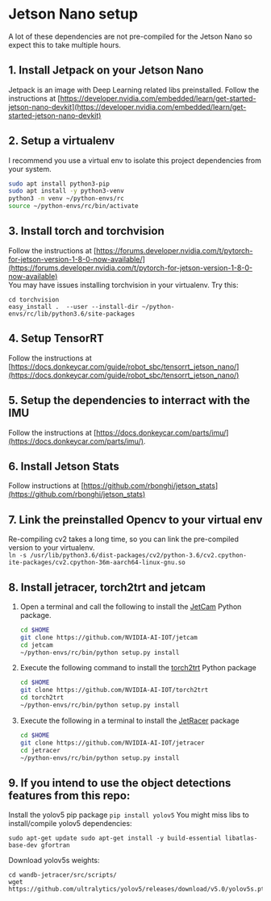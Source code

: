 # Jetson Nano setup
A lot of these dependencies are not pre-compiled for the Jetson Nano so expect this to take multiple hours.

## 1. Install Jetpack on your Jetson Nano
Jetpack is an image with Deep Learning related libs preinstalled.
Follow the instructions at [https://developer.nvidia.com/embedded/learn/get-started-jetson-nano-devkit](https://developer.nvidia.com/embedded/learn/get-started-jetson-nano-devkit)

## 2. Setup a virtualenv
I recommend you use a virtual env to isolate this project dependencies from your system.  
```bash
sudo apt install python3-pip
sudo apt install -y python3-venv
python3 -m venv ~/python-envs/rc
source ~/python-envs/rc/bin/activate
```

## 3. Install torch and torchvision
Follow the instructions at [https://forums.developer.nvidia.com/t/pytorch-for-jetson-version-1-8-0-now-available/](https://forums.developer.nvidia.com/t/pytorch-for-jetson-version-1-8-0-now-available)  
You may have issues installing torchvision in your virtualenv. Try this:  
```
cd torchvision
easy_install .  --user --install-dir ~/python-envs/rc/lib/python3.6/site-packages
```

## 4. Setup TensorRT
Follow the instructions at [https://docs.donkeycar.com/guide/robot_sbc/tensorrt_jetson_nano/](https://docs.donkeycar.com/guide/robot_sbc/tensorrt_jetson_nano/)

## 5. Setup the dependencies to interract with the IMU
Follow the instructions at [https://docs.donkeycar.com/parts/imu/](https://docs.donkeycar.com/parts/imu/).

## 6. Install Jetson Stats
Follow instructions at [https://github.com/rbonghi/jetson_stats](https://github.com/rbonghi/jetson_stats)

## 7. Link the preinstalled Opencv to your virtual env
Re-compiling cv2 takes a long time, so you can link the pre-compiled version to your virtualenv.  
`ln -s /usr/lib/python3.6/dist-packages/cv2/python-3.6/cv2.cpython-
ite-packages/cv2.cpython-36m-aarch64-linux-gnu.so`

## 8. Install jetracer, torch2trt and jetcam
1. Open a terminal and call the following to install the [JetCam](http://github.com/NVIDIA-AI-IOT/jetcam) Python package.

    ```bash
    cd $HOME
    git clone https://github.com/NVIDIA-AI-IOT/jetcam
    cd jetcam
    ~/python-envs/rc/bin/python setup.py install
    ```
    
2. Execute the following command to install the [torch2trt](http://github.com/NVIDIA-AI-IOT/torch2trt) Python package

    ```bash
    cd $HOME
    git clone https://github.com/NVIDIA-AI-IOT/torch2trt
    cd torch2trt
    ~/python-envs/rc/bin/python setup.py install
    ```
    
2. Execute the following in a terminal to install the [JetRacer](http://github.com/NVIDIA-AI-IOT/jetracer) package
 
     ```bash
     cd $HOME
     git clone https://github.com/NVIDIA-AI-IOT/jetracer
     cd jetracer
     ~/python-envs/rc/bin/python setup.py install
     ```

## 9. If you intend to use the object detections features from this repo:
Install the yolov5 pip package
`pip install yolov5`
You might miss libs to install/compile yolov5 dependencies:
```
sudo apt-get update sudo apt-get install -y build-essential libatlas-base-dev gfortran
```
Download yolov5s weights:
```
cd wandb-jetracer/src/scripts/
wget https://github.com/ultralytics/yolov5/releases/download/v5.0/yolov5s.pt
```

